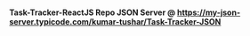 #### Task-Tracker-ReactJS Repo JSON Server @ https://my-json-server.typicode.com/kumar-tushar/Task-Tracker-JSON
